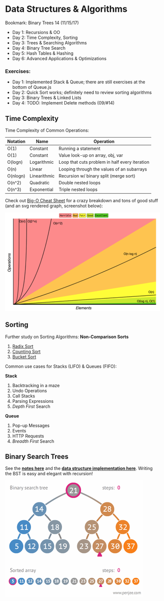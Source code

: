 # Data Structures & Algorithms

Bookmark: Binary Trees 14 (11/15/17)

* Day 1: Recursions & OO
* Day 2: Time Complexity, Sorting
* Day 3: Trees & Searching Algorithms
* Day 4: Binary Tree Search
* Day 5: Hash Tables & Hashing
* Day 6: Advanced Applications & Optimizations

### Exercises:

* Day 1: Implemented Stack & Queue; there are still exercises at the bottom of Queue.js
* Day 2: Quick Sort works; definitely need to review sorting algorithms
* Day 3: Binary Trees & Linked Lists
* Day 4: TODO: Implement Delete methods (09/#14)


## Time Complexity

Time Complexity of Common Operations:

| Notation    | Name         | Operation                                      |
| ----------- | ------------ | ---------------------------------------------- |
| O(1)        | Constant     | Running a statement                            |
| O(1)        | Constant     | Value look-up on array, obj, var               |
| O(logn)     | Logarithmic  | Loop that cuts problem in half every iteration |
| O(n)        | Linear       | Looping through the values of an subarrays     |
| O(nlogn)    | Linearithmic | Recursion w/ binary split (merge sort)         |
| O(n^2)      | Quadratic    | Double nested loops                            |
| O(n^3)      | Exponential  | Triple nested loops                            |

Check out [Big-O Cheat Sheet](http://bigocheatsheet.com/) for a crazy breakdown and tons of good stuff (and an svg rendered graph, screenshot below):

![Big-O Complexity Chart](https://github.com/ahrjarrett/algos_ds/blob/master/day3/Screen%20Shot%202017-11-10%20at%2010.28.44%20PM.png)


## Sorting

Further study on Sorting Algorithms: **Non-Comparison Sorts**
1. [Radix Sort](https://www.youtube.com/watch?v=YXFI4osELGU)
2. [Counting Sort](https://www.youtube.com/watch?v=TTnvXY82dtM)
3. [Bucket Sort](https://www.youtube.com/watch?v=geVyIsFpxUs)


Common use cases for Stacks (LIFO) & Queues (FIFO):

**Stack**
1. Backtracking in a maze
2. Undo Operations
3. Call Stacks
4. Parsing Expressions
5. *Depth First* Search

**Queue**
1. Pop-up Messages
2. Events
3. HTTP Requests
4. *Breadth First* Search


## Binary Search Trees

See the **[notes here](https://github.com/ahrjarrett/algos_ds/tree/master/day4)** and the **[data structure implementation here](https://github.com/ahrjarrett/algos_ds/blob/master/day4/binarySearchTree.js)**. Writing the BST is easy and elegant with recursion!

![Binary Search Tree GIF](https://github.com/ahrjarrett/algos_ds/blob/master/day4/bst.gif)
